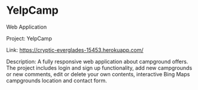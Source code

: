 # YelpCamp
Web Application

Project: 		  YelpCamp

Link:         https://cryptic-everglades-15453.herokuapp.com/

Description:  A fully responsive web application about campground offers. The project includes login and sign up functionality, 
              add new campgrounds or new comments, edit or delete your own contents, interactive Bing Maps campgrounds location and 
              contact form.

